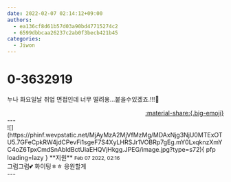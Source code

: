 ```yaml
---
date: 2022-02-07 02:14:12+09:00
authors:
  - ea136cf8d61b57d03a90bd47715274c2
  - 6599dbbcaa26237c2ab0f3becb421b45
categories:
  - Jiwon
---
```


# 0-3632919

<div class="post-container" markdown="1">
<div class="content-container md-sidebar__scrollwrap" markdown="1">

누나 화요일날 취업 면접인데 너무 떨려용...붙을수있겠죠.!!!🥲

</div>
</div>

<div style="text-align: right;" markdown="1">
<a href="https://weverse.io/fromis9/fanpost/0-3632919" style="text-align: right;">:material-share:{.big-emoji}</a>
</div>
---

<div class="comments-container md-sidebar__scrollwrap" markdown="1">
<div class="comment" markdown="1">
<div class='id-container' markdown="1">
![](https://phinf.wevpstatic.net/MjAyMzA2MjVfMzMg/MDAxNjg3NjU0MTExOTU5.7GFeCpkRW4jdCPevFi1sgeF7S4XyLHRSJr1VOBRp7gEg.mY0LxqknzXmYC4oZ6TpxCmdSnAbldBctUiaEHQVjHkgg.JPEG/image.jpg?type=s72){ pfp loading=lazy }
**<span class="artist">지원</span>** <small>Feb 07 2022, 02:16</small><br>
</div>
<div class='comment-body' markdown="1">
그럼그럼💕 화이팅ㅎㅎ 응원할게
</div>
</div>
</div>
---
